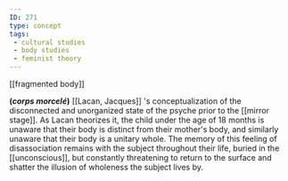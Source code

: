 ```yaml
---
ID: 271
type: concept
tags: 
 - cultural studies
 - body studies
 - feminist theory
---
```


[[fragmented body]] 

**(*corps morcelé*)** [[Lacan, Jacques]] 's conceptualization
of the disconnected and unorganized state of the psyche prior to the
[[mirror stage]]. As Lacan
theorizes it, the child under the age of 18 months is unaware that their
body is distinct from their mother's body, and similarly unaware that
their body is a unitary whole. The memory of this feeling of
disassociation remains with the subject throughout their life, buried in
the [[unconscious]], but
constantly threatening to return to the surface and shatter the illusion
of wholeness the subject lives by.
